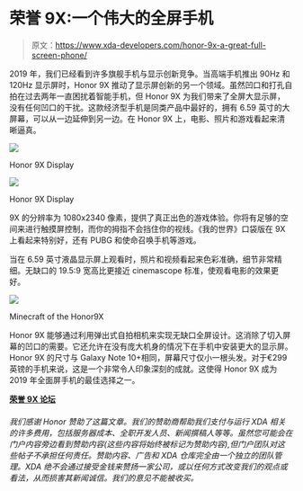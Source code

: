 # 荣誉 9X:一个伟大的全屏手机

> 原文：<https://www.xda-developers.com/honor-9x-a-great-full-screen-phone/>

2019 年，我们已经看到许多旗舰手机与显示创新竞争。当高端手机推出 90Hz 和 120Hz 显示屏时，Honor 9X 推动了显示屏创新的另一个领域。虽然凹口和打孔自拍在过去两年一直困扰着智能手机，但 Honor 9X 为我们带来了全屏大显示屏，没有任何凹口的干扰。这款经济型手机是同类产品中最好的，拥有 6.59 英寸的大屏幕，可以从一边延伸到另一边。在 Honor 9X 上，电影、照片和游戏看起来清晰逼真。

 <picture>![](img/8d48d482fb6596ca63cda5e4cb68c90e.png)</picture> 

Honor 9X Display

 <picture>![](img/74572279adbd3b9a1d09161ea67bc168.png)</picture> 

Honor 9X Display

9X 的分辨率为 1080x2340 像素，提供了真正出色的游戏体验。你将有足够的空间来进行触摸屏控制，而你的拇指不会挡住你的视线。《我的世界》口袋版在 9X 上看起来特别好，还有 PUBG 和使命召唤手机等游戏。

当在 6.59 英寸液晶显示屏上观看时，照片和视频看起来色彩准确，细节非常精细。无缺口的 19.5:9 宽高比更接近 cinemascope 标准，使观看电影的效果更好。

 <picture>![](img/69e11449020ce022cdeb1ec8d4a6f1dd.png)</picture> 

Minecraft of the Honor9X

Honor 9X 能够通过利用弹出式自拍相机来实现无缺口全屏设计。这消除了切入屏幕的凹口的需要。它还允许在没有庞大机身的情况下在手机中安装更大的显示屏。Honor 9X 的尺寸与 Galaxy Note 10+相同，屏幕尺寸仅小一根头发。对于€299 英镑的手机来说，这是一个非常令人印象深刻的成就。这使得 Honor 9X 成为 2019 年全面屏手机的最佳选择之一。

[**荣誉 9X 论坛**](https://forum.xda-developers.com/honor-9x)

###### 我们感谢 Honor 赞助了这篇文章。我们的赞助商帮助我们支付与运行 XDA 相关的许多费用，包括服务器成本、全职开发人员、新闻撰稿人等等。虽然您可能会在门户内容旁边看到赞助内容(这些内容将始终被标记为赞助内容),但门户团队对这些帖子不承担任何责任。赞助内容、广告和 XDA 仓库完全由一个独立的团队管理。XDA 绝不会通过接受金钱来赞扬一家公司，或以任何方式改变我们的观点或看法，从而损害其新闻诚信。我们的意见不能被收买。